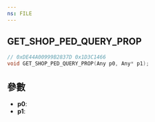 ```yaml
---
ns: FILE
---
```

## GET_SHOP_PED_QUERY_PROP

```c
// 0xDE44A00999B2837D 0x1D3C1466
void GET_SHOP_PED_QUERY_PROP(Any p0, Any* p1);
```


## 參數
* **p0**: 
* **p1**: 

